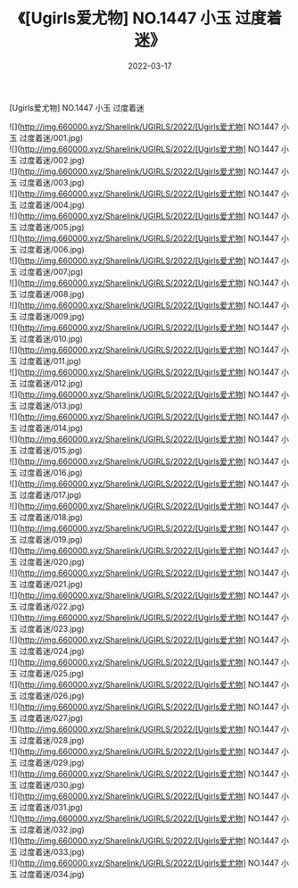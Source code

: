 ﻿---
layout: post
title:  《[Ugirls爱尤物] NO.1447 小玉 过度着迷》
date:   2022-03-17
img: http://img.660000.xyz/Sharelink/UGIRLS/2022/[Ugirls爱尤物] NO.1447 小玉 过度着迷/000.jpg
categories: [美女, 清纯, 唯美]
---

[Ugirls爱尤物] NO.1447 小玉 过度着迷

 ![](http://img.660000.xyz/Sharelink/UGIRLS/2022/[Ugirls爱尤物] NO.1447 小玉 过度着迷/001.jpg) <br>![](http://img.660000.xyz/Sharelink/UGIRLS/2022/[Ugirls爱尤物] NO.1447 小玉 过度着迷/002.jpg) <br>![](http://img.660000.xyz/Sharelink/UGIRLS/2022/[Ugirls爱尤物] NO.1447 小玉 过度着迷/003.jpg) <br>![](http://img.660000.xyz/Sharelink/UGIRLS/2022/[Ugirls爱尤物] NO.1447 小玉 过度着迷/004.jpg) <br>![](http://img.660000.xyz/Sharelink/UGIRLS/2022/[Ugirls爱尤物] NO.1447 小玉 过度着迷/005.jpg) <br>![](http://img.660000.xyz/Sharelink/UGIRLS/2022/[Ugirls爱尤物] NO.1447 小玉 过度着迷/006.jpg) <br>![](http://img.660000.xyz/Sharelink/UGIRLS/2022/[Ugirls爱尤物] NO.1447 小玉 过度着迷/007.jpg) <br>![](http://img.660000.xyz/Sharelink/UGIRLS/2022/[Ugirls爱尤物] NO.1447 小玉 过度着迷/008.jpg) <br>![](http://img.660000.xyz/Sharelink/UGIRLS/2022/[Ugirls爱尤物] NO.1447 小玉 过度着迷/009.jpg) <br>![](http://img.660000.xyz/Sharelink/UGIRLS/2022/[Ugirls爱尤物] NO.1447 小玉 过度着迷/010.jpg) <br>![](http://img.660000.xyz/Sharelink/UGIRLS/2022/[Ugirls爱尤物] NO.1447 小玉 过度着迷/011.jpg) <br>![](http://img.660000.xyz/Sharelink/UGIRLS/2022/[Ugirls爱尤物] NO.1447 小玉 过度着迷/012.jpg) <br>![](http://img.660000.xyz/Sharelink/UGIRLS/2022/[Ugirls爱尤物] NO.1447 小玉 过度着迷/013.jpg) <br>![](http://img.660000.xyz/Sharelink/UGIRLS/2022/[Ugirls爱尤物] NO.1447 小玉 过度着迷/014.jpg) <br>![](http://img.660000.xyz/Sharelink/UGIRLS/2022/[Ugirls爱尤物] NO.1447 小玉 过度着迷/015.jpg) <br>![](http://img.660000.xyz/Sharelink/UGIRLS/2022/[Ugirls爱尤物] NO.1447 小玉 过度着迷/016.jpg) <br>![](http://img.660000.xyz/Sharelink/UGIRLS/2022/[Ugirls爱尤物] NO.1447 小玉 过度着迷/017.jpg) <br>![](http://img.660000.xyz/Sharelink/UGIRLS/2022/[Ugirls爱尤物] NO.1447 小玉 过度着迷/018.jpg) <br>![](http://img.660000.xyz/Sharelink/UGIRLS/2022/[Ugirls爱尤物] NO.1447 小玉 过度着迷/019.jpg) <br>![](http://img.660000.xyz/Sharelink/UGIRLS/2022/[Ugirls爱尤物] NO.1447 小玉 过度着迷/020.jpg) <br>![](http://img.660000.xyz/Sharelink/UGIRLS/2022/[Ugirls爱尤物] NO.1447 小玉 过度着迷/021.jpg) <br>![](http://img.660000.xyz/Sharelink/UGIRLS/2022/[Ugirls爱尤物] NO.1447 小玉 过度着迷/022.jpg) <br>![](http://img.660000.xyz/Sharelink/UGIRLS/2022/[Ugirls爱尤物] NO.1447 小玉 过度着迷/023.jpg) <br>![](http://img.660000.xyz/Sharelink/UGIRLS/2022/[Ugirls爱尤物] NO.1447 小玉 过度着迷/024.jpg) <br>![](http://img.660000.xyz/Sharelink/UGIRLS/2022/[Ugirls爱尤物] NO.1447 小玉 过度着迷/025.jpg) <br>![](http://img.660000.xyz/Sharelink/UGIRLS/2022/[Ugirls爱尤物] NO.1447 小玉 过度着迷/026.jpg) <br>![](http://img.660000.xyz/Sharelink/UGIRLS/2022/[Ugirls爱尤物] NO.1447 小玉 过度着迷/027.jpg) <br>![](http://img.660000.xyz/Sharelink/UGIRLS/2022/[Ugirls爱尤物] NO.1447 小玉 过度着迷/028.jpg) <br>![](http://img.660000.xyz/Sharelink/UGIRLS/2022/[Ugirls爱尤物] NO.1447 小玉 过度着迷/029.jpg) <br>![](http://img.660000.xyz/Sharelink/UGIRLS/2022/[Ugirls爱尤物] NO.1447 小玉 过度着迷/030.jpg) <br>![](http://img.660000.xyz/Sharelink/UGIRLS/2022/[Ugirls爱尤物] NO.1447 小玉 过度着迷/031.jpg) <br>![](http://img.660000.xyz/Sharelink/UGIRLS/2022/[Ugirls爱尤物] NO.1447 小玉 过度着迷/032.jpg) <br>![](http://img.660000.xyz/Sharelink/UGIRLS/2022/[Ugirls爱尤物] NO.1447 小玉 过度着迷/033.jpg) <br>![](http://img.660000.xyz/Sharelink/UGIRLS/2022/[Ugirls爱尤物] NO.1447 小玉 过度着迷/034.jpg) <br>